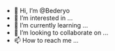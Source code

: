 - 👋 Hi, I’m @Bederyo
- 👀 I’m interested in ...
- 🌱 I’m currently learning ...
- 💞️ I’m looking to collaborate on ...
- 📫 How to reach me ...

<!---
Bederyo/Bederyo is a ✨ special ✨ repository because its `README.md` (this file) appears on your GitHub profile.
You can click the Preview link to take a look at your changes.
--->
